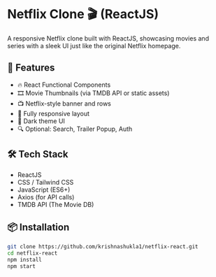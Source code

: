 # Netflix Clone 🎬 (ReactJS)

A responsive Netflix clone built with ReactJS, showcasing movies and series with a sleek UI just like the original Netflix homepage.

## 🚀 Features

- 🔥 React Functional Components
- 🎞️ Movie Thumbnails (via TMDB API or static assets)
- 📺 Netflix-style banner and rows
- 📱 Fully responsive layout
- 🌙 Dark theme UI
- 🔍 Optional: Search, Trailer Popup, Auth

## 🛠️ Tech Stack

- ReactJS
- CSS / Tailwind CSS
- JavaScript (ES6+)
- Axios (for API calls)
- TMDB API (The Movie DB)

## 📦 Installation

```bash
git clone https://github.com/krishnashukla1/netflix-react.git
cd netflix-react
npm install
npm start
